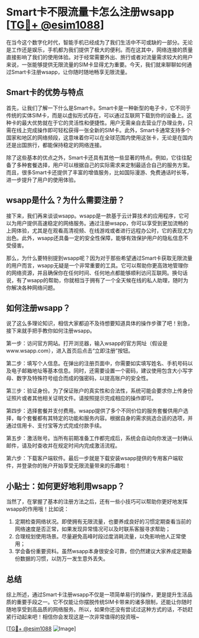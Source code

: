 # Smart卡不限流量卡怎么注册wsapp [[TG💪+ @esim1088](https://t.me/s/esim1088)]

在当今这个数字化时代，智能手机已经成为了我们生活中不可或缺的一部分。无论是工作还是娱乐，手机都为我们提供了极大的便利。而在这其中，网络连接的质量直接影响了我们的使用体验。对于经常需要外出、旅行或者对流量需求较大的用户来说，一张能够提供无限流量的SIM卡显得尤为重要。今天，我们就来聊聊如何通过Smart卡注册wsapp，让你随时随地畅享无限流量。

## Smart卡的优势与特点

首先，让我们了解一下什么是Smart卡。Smart卡是一种新型的电子卡，它不同于传统的实体SIM卡，而是以虚拟形式存在，可以通过互联网下载到你的设备上。这种卡的最大优势就在于它的灵活性和便捷性。用户无需亲自去营业厅办理业务，只需在线上完成操作即可轻松获得一张全新的SIM卡。此外，Smart卡通常支持多个国家和地区的网络频段，这意味着你可以在全球范围内使用这张卡，无论是在国内还是出国旅行，都能保持稳定的网络连接。

除了这些基本的优点之外，Smart卡还具有其他一些显著的特点。例如，它往往配备了多种套餐选择，用户可以根据自己的实际需求来定制最适合自己的服务方案。而且，很多Smart卡还提供了丰富的增值服务，比如国际漫游、免费通话时长等，进一步提升了用户的使用体验。

## wsapp是什么？为什么需要注册？

接下来，我们再来谈谈wsapp。wsapp是一款基于云计算技术的应用程序，它可以为用户提供高速稳定的网络服务。通过注册wsapp，你可以享受到更加流畅的上网体验，尤其是在观看高清视频、在线游戏或者进行远程办公时，它的表现尤为出色。此外，wsapp还具备一定的安全性保障，能够有效保护用户的隐私信息不受侵害。

那么，为什么要特别提到wsapp呢？因为对于那些希望通过Smart卡获取无限流量的用户而言，wsapp无疑是一个非常重要的工具。它可以帮助你更高效地管理你的网络资源，并且确保你在任何时间、任何地点都能够顺利访问互联网。换句话说，有了wsapp的帮助，你就相当于拥有了一个全天候在线的私人助理，随时为你解决各种网络问题。

## 如何注册wsapp？

说了这么多理论知识，相信大家都迫不及待想要知道具体的操作步骤了吧！别急，接下来就手把手教你如何注册wsapp。

第一步：访问官方网站。打开浏览器，输入wsapp的官方网址（假设是www.wsapp.com），进入首页后点击“立即注册”按钮。

第二步：填写个人信息。在弹出的注册页面中，你需要如实填写姓名、手机号码以及电子邮箱地址等基本信息。同时，还需要设置一个密码，建议使用包含大小写字母、数字及特殊符号组合而成的强密码，以提高账户的安全性。

第三步：验证身份。为了保证账户的真实性和合法性，系统可能会要求你上传身份证照片或者其他相关证明文件。请按照提示完成相应的操作即可。

第四步：选择套餐并支付费用。wsapp提供了多个不同价位的服务套餐供用户选择，每个套餐都有其特定的功能和服务内容。根据自身的需求挑选合适的选项，并通过信用卡、支付宝等方式完成付款手续。

第五步：激活账号。当所有前期准备工作都完成后，系统会自动向你发送一封确认邮件，请及时查收并在规定时间内完成激活流程。

第六步：下载客户端软件。最后一步就是下载安装wsapp提供的专用客户端软件，并登录你的账户开始享受无限流量带来的乐趣啦！

## 小贴士：如何更好地利用wsapp？

当然了，在掌握了基本的注册方法之后，还有一些小技巧可以帮助你更好地发挥wsapp的作用哦！比如说：

1. 定期检查网络状况。即使拥有无限流量，也要养成良好的习惯定期查看当前的网络速度是否正常，如果发现异常情况可以及时联系客服寻求帮助；
2. 合理规划使用场景。尽量避免高峰时段过度消耗流量，以免影响他人正常使用；
3. 学会备份重要资料。虽然wsapp本身很安全可靠，但仍然建议大家养成定期备份数据的习惯，以防万一发生意外丢失。

## 总结

综上所述，通过Smart卡注册wsapp不仅是一项简单易行的操作，更是提升生活品质的重要手段之一。它不仅能让你摆脱传统SIM卡带来的诸多限制，还能让你随时随地享受到高品质的网络服务。所以，如果你还没有尝试过这种方式的话，不妨赶紧行动起来吧！相信你会发现这是一次非常值得的投资哦~

[[TG💪+ @esim1088](https://t.me/s/esim1088) ![Image](https://i.postimg.cc/4NQfJmqS/Snipaste-2025-05-13-00-14-12.png)]
